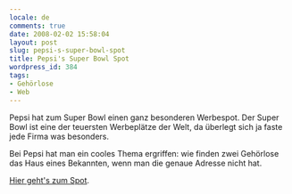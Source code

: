 ```yaml
---
locale: de
comments: true
date: 2008-02-02 15:58:04
layout: post
slug: pepsi-s-super-bowl-spot
title: Pepsi's Super Bowl Spot
wordpress_id: 384
tags:
- Gehörlose
- Web
---
```


Pepsi hat zum Super Bowl einen ganz besonderen Werbespot. Der Super Bowl ist
eine der teuersten Werbeplätze der Welt, da überlegt sich ja faste jede Firma
was besonders.

Bei Pepsi hat man ein cooles Thema ergriffen: wie finden zwei Gehörlose das
Haus eines Bekannten, wenn man die genaue Adresse nicht hat.

[Hier geht's zum Spot](http://pepsi.com/bobshouse/).
